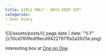 ```yaml
---
title: GIRLS ONLY - BOYS KEEP OUT!
categories:
- Dear Diary
---
```


![](/assets/posts/{{ page.date | date: "%Y" }}/10cd760fedf9ecd94227971fa2a2625e.png)
  



Interesting box at [One on One](http://www.oneononebike.com/).
